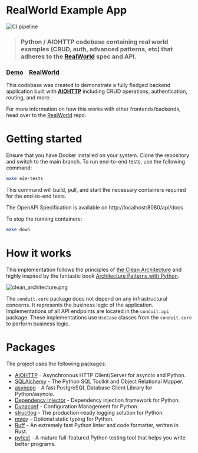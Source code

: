 # RealWorld Example App

![CI pipeline](https://github.com/stkrizh/realworld-aiohttp/actions/workflows/conduit.yml/badge.svg)

> ### Python / AIOHTTP codebase containing real world examples (CRUD, auth, advanced patterns, etc) that adheres to the [RealWorld](https://github.com/gothinkster/realworld) spec and API.


### [Demo](https://demo.realworld.io/)&nbsp;&nbsp;&nbsp;&nbsp;[RealWorld](https://github.com/gothinkster/realworld)


This codebase was created to demonstrate a fully fledged backend application built with **[AIOHTTP](https://docs.aiohttp.org/en/stable/)** including CRUD operations, authentication, routing, and more.

For more information on how this works with other frontends/backends, head over to the [RealWorld](https://github.com/gothinkster/realworld) repo.


# Getting started

Ensure that you have Docker installed on your system. Clone the repository and switch to the main branch. 
To run end-to-end tests, use the following command:
```bash
make e2e-tests
```

This command will build, pull, and start the necessary containers required for the end-to-end tests.

The OpenAPI Specification is available on http://localhost:8080/api/docs

To stop the running containers:
```bash
make down
```

# How it works
This implementation follows the principles of [the Clean Architecture](https://blog.cleancoder.com/uncle-bob/2012/08/13/the-clean-architecture.html)
and highly inspired by the fantastic book [Architecture Patterns with Python](https://www.cosmicpython.com/).

![clean_architecture.png](clean_architecture.png)

The `conduit.core` package does not depend on any infrastructural concerns. It represents the business logic of
the application. Implementations of all API endpoints are located in the `conduit.api` package. These implementations
use `UseCase` classes from the `conduit.core` to perform business logic.

# Packages
The project uses the following packages:
* [AIOHTTP](https://github.com/aio-libs/aiohttp) - Asynchronous HTTP Client/Server for asyncio and Python.
* [SQLAlchemy](https://www.sqlalchemy.org/) - The Python SQL Toolkit and Object Relational Mapper.
* [asyncpg](https://github.com/MagicStack/asyncpg) - A fast PostgreSQL Database Client Library for Python/asyncio.
* [Dependency Injector](https://python-dependency-injector.ets-labs.org/) - Dependency injection framework for Python.
* [Dynaconf](https://www.dynaconf.com/) - Configuration Management for Python.
* [structlog](https://www.structlog.org/en/stable/) - The production-ready logging solution for Python.
* [mypy](https://mypy-lang.org/) - Optional static typing for Python.
* [Ruff](https://docs.astral.sh/ruff/) - An extremely fast Python linter and code formatter, written in Rust.
* [pytest](https://docs.pytest.org/en/latest/) - A mature full-featured Python testing tool that helps you write better programs.
